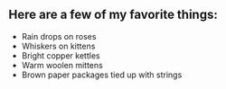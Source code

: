 ## Here are a few of my favorite things:
- Rain drops on roses 
- Whiskers on kittens
- Bright copper kettles 
- Warm woolen mittens
- Brown paper packages tied up with strings
